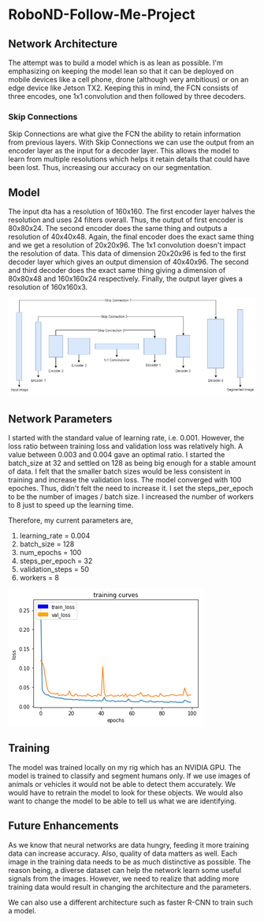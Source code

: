 # RoboND-Follow-Me-Project

## Network Architecture
The attempt was to build a model which is as lean as possible. I'm emphasizing on keeping the model lean so that it can be deployed on mobile devices like a cell phone, drone (although very ambitious) or on an edge device like Jetson TX2. Keeping this in mind, the FCN consists of three encodes, one 1x1 convolution and then followed by three decoders. 

### Skip Connections
Skip Connections are what give the FCN the ability to retain information from previous layers. With Skip Connections we can use the output from an encoder layer as the input for a decoder layer. This allows the model to learn from multiple resolutions which helps it retain details that could have been lost. Thus, increasing our accuracy on our segmentation.

## Model

The input dta has a resolution of 160x160. The first encoder layer halves the resolution and uses 24 filters overall. Thus, the output of first encoder is 80x80x24. The second encoder does the same thing and outputs a resolution of 40x40x48. Again, the final encoder does the exact same thing and we get a resolution of 20x20x96. The 1x1 convolution doesn't impact the resolution of data. This data of dimension 20x20x96 is fed to the first decoder layer which gives an output dimension of 40x40x96. The second and third decoder does the exact same thing giving a dimension of 80x80x48 and 160x160x24 respectively. Finally, the output layer gives a resolution of 160x160x3. 

![Model](/images/FCN_model.jpg)

## Network Parameters

I started with the standard value of learning rate, i.e. 0.001. However, the loss ratio between training loss and validation loss was relatively high. A value between 0.003 and 0.004 gave an optimal ratio.  I started the batch_size at 32 and settled on 128 as being big enough for a stable amount of data. I felt that the smaller batch sizes would be less consistent in training and increase the validation loss. The model converged with 100 epoches. Thus, didn't felt the need to increase it. I set the steps_per_epoch to be the number of images / batch size. I increased the number of workers to 8 just to speed up the learning time.

Therefore, my current parameters are,

1. learning_rate = 0.004  
2. batch_size = 128  
3. num_epochs = 100  
4. steps_per_epoch = 32  
5. validation_steps = 50  
6. workers = 8

![Loss](/images/loss.png)

## Training

The model was trained locally on my rig which has an NVIDIA GPU. The model is trained to classify and segment humans only. If we use images of animals or vehicles it would not be able to detect them accurately. We would have to retrain the model to look for these objects. We would also want to change the model to be able to tell us what we are identifying.

## Future Enhancements
As we know that neural networks are data hungry, feeding it more training data can increase accuracy. Also, quality of data matters as well. Each image in the training data needs to be as much distinctive as possible. The reason being, a diverse dataset can help the network learn some useful signals from the images. However, we need to realize that adding more training data would result in changing the architecture and the parameters. 

We can also use a different architecture such as faster R-CNN to train such a model.



